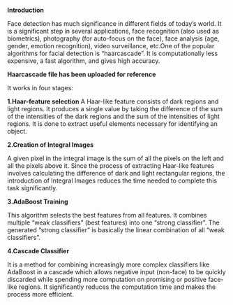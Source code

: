 **Introduction**

Face detection has much significance in different fields of today’s world. It is a significant step in several applications, face recognition (also used as biometrics), photography (for auto-focus on the face), face analysis (age, gender, emotion recognition), video surveillance, etc.One of the popular algorithms for facial detection is “haarcascade”. It is computationally less expensive, a fast algorithm, and gives high accuracy.

**Haarcascade file has been uploaded for reference**

It works in four stages:

**1.Haar-feature selection** 
A Haar-like feature consists of dark regions and light regions. It produces a single value by taking the difference of the sum of the intensities of the dark regions and the sum of the intensities of light regions. It is done to extract useful elements necessary for identifying an object.

**2.Creation of Integral Images**

A given pixel in the integral image is the sum of all the pixels on the left and all the pixels above it. Since the process of extracting Haar-like features involves calculating the difference of dark and light rectangular regions, the introduction of Integral Images reduces the time needed to complete this task significantly.

**3.AdaBoost Training**

This algorithm selects the best features from all features. It combines multiple “weak classifiers” (best features) into one “strong classifier”. The generated “strong classifier” is basically the linear combination of all “weak classifiers”.

**4.Cascade Classifier**

It is a method for combining increasingly more complex classifiers like AdaBoost in a cascade which allows negative input (non-face) to be quickly discarded while spending more computation on promising or positive face-like regions. It significantly reduces the computation time and makes the process more efficient.
